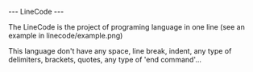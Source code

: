 
 --- LineCode ---
 
The LineCode is the project of programing language in one line (see an example in linecode/example.png)

This language don't have any space, line break, indent, any type of delimiters, brackets, quotes, any type of 'end command'...
